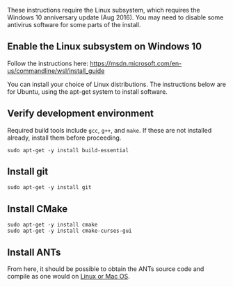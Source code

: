 These instructions require the Linux subsystem, which requires the Windows 10 anniversary update (Aug 2016). You may need to disable some antivirus software for some parts of the install.

## Enable the Linux subsystem on Windows 10

Follow the instructions here: https://msdn.microsoft.com/en-us/commandline/wsl/install_guide

You can install your choice of Linux distributions. The instructions below are for Ubuntu, using the apt-get system to install software.

## Verify development environment

Required build tools include `gcc`, `g++`, and `make`. If these are not installed already, install them before proceeding.

```
sudo apt-get -y install build-essential
```

## Install git

```
sudo apt-get -y install git
```

## Install CMake

```
sudo apt-get -y install cmake
sudo apt-get -y install cmake-curses-gui
```

## Install ANTs

From here, it should be possible to obtain the ANTs source code and compile as one would on [Linux or Mac OS](https://github.com/stnava/ANTs/wiki/Compiling-ANTs-on-Linux-and-Mac-OS#get-the-latest-code).